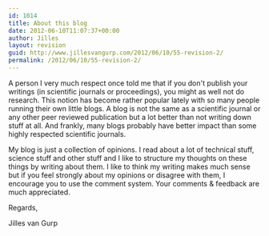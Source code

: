 ```yaml
---
id: 1014
title: About this blog
date: 2012-06-10T11:07:37+00:00
author: Jilles
layout: revision
guid: http://www.jillesvangurp.com/2012/06/10/55-revision-2/
permalink: /2012/06/10/55-revision-2/
---
```

A person I very much respect once told me that if you don't publish your writings (in scientific journals or proceedings), you might as well not do research. This notion has become rather popular lately with so many people running their own little blogs. A blog is not the same as a scientific journal or any other peer reviewed publication but a lot better than not writing down stuff at all. And frankly, many blogs probably have better impact than some highly respected scientific journals. 

My blog is just a collection of opinions. I read about a lot of technical stuff, science stuff and other stuff and I like to structure my thoughts on these things by writing about them. I like to think my writing makes much sense but if you feel strongly about my opinions or disagree with them, I encourage you to use the comment system. Your comments & feedback are much appreciated.

Regards,

Jilles van Gurp